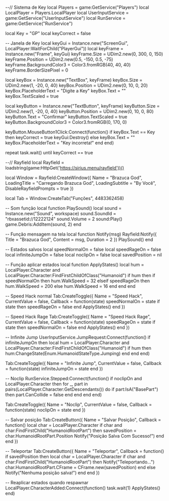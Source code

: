 --// Sistema de Key
local Players = game:GetService("Players")
local LocalPlayer = Players.LocalPlayer
local UserInputService = game:GetService("UserInputService")
local RunService = game:GetService("RunService")

local Key = "GP"
local keyCorrect = false

-- Janela de Key
local keyGui = Instance.new("ScreenGui", LocalPlayer:WaitForChild("PlayerGui"))
local keyFrame = Instance.new("Frame", keyGui)
keyFrame.Size = UDim2.new(0, 300, 0, 150)
keyFrame.Position = UDim2.new(0.5, -150, 0.5, -75)
keyFrame.BackgroundColor3 = Color3.fromRGB(40, 40, 40)
keyFrame.BorderSizePixel = 0

local keyBox = Instance.new("TextBox", keyFrame)
keyBox.Size = UDim2.new(1, -20, 0, 40)
keyBox.Position = UDim2.new(0, 10, 0, 20)
keyBox.PlaceholderText = "Digite a Key"
keyBox.Text = ""
keyBox.TextScaled = true

local keyButton = Instance.new("TextButton", keyFrame)
keyButton.Size = UDim2.new(1, -20, 0, 40)
keyButton.Position = UDim2.new(0, 10, 0, 80)
keyButton.Text = "Confirmar"
keyButton.TextScaled = true
keyButton.BackgroundColor3 = Color3.fromRGB(0, 170, 0)

keyButton.MouseButton1Click:Connect(function()
    if keyBox.Text == Key then
        keyCorrect = true
        keyGui:Destroy()
    else
        keyBox.Text = ""
        keyBox.PlaceholderText = "Key incorreta!"
    end
end)

repeat task.wait() until keyCorrect == true

--// Rayfield
local Rayfield = loadstring(game:HttpGet('https://sirius.menu/rayfield'))()

local Window = Rayfield:CreateWindow({
    Name = "Brazuca God",
    LoadingTitle = "Carregando Brazuca God",
    LoadingSubtitle = "By Você",
    DisableRayfieldPrompts = true
})

local Tab = Window:CreateTab("Funções", 4483362458)

-- Som função
local function PlaySound()
    local sound = Instance.new("Sound", workspace)
    sound.SoundId = "rbxassetid://12222124"
    sound.Volume = 2
    sound:Play()
    game.Debris:AddItem(sound, 2)
end

-- Função mensagem na tela
local function Notify(msg)
    Rayfield:Notify({
        Title = "Brazuca God",
        Content = msg,
        Duration = 2
    })
    PlaySound()
end

-- Estados salvos
local speedNormalOn = false
local speedRageOn = false
local infiniteJumpOn = false
local noclipOn = false
local savedPosition = nil

-- Função aplicar estados
local function ApplyStates()
    local hum = LocalPlayer.Character and LocalPlayer.Character:FindFirstChildOfClass("Humanoid")
    if hum then
        if speedNormalOn then
            hum.WalkSpeed = 32
        elseif speedRageOn then
            hum.WalkSpeed = 200
        else
            hum.WalkSpeed = 16
        end
    end
end

-- Speed Hack normal
Tab:CreateToggle({
    Name = "Speed Hack",
    CurrentValue = false,
    Callback = function(state)
        speedNormalOn = state
        if state then speedRageOn = false end
        ApplyStates()
    end
})

-- Speed Hack Rage
Tab:CreateToggle({
    Name = "Speed Hack Rage",
    CurrentValue = false,
    Callback = function(state)
        speedRageOn = state
        if state then speedNormalOn = false end
        ApplyStates()
    end
})

-- Infinite Jump
UserInputService.JumpRequest:Connect(function()
    if infiniteJumpOn then
        local hum = LocalPlayer.Character and LocalPlayer.Character:FindFirstChildOfClass("Humanoid")
        if hum then
            hum:ChangeState(Enum.HumanoidStateType.Jumping)
        end
    end
end)

Tab:CreateToggle({
    Name = "Infinite Jump",
    CurrentValue = false,
    Callback = function(state)
        infiniteJumpOn = state
    end
})

-- Noclip
RunService.Stepped:Connect(function()
    if noclipOn and LocalPlayer.Character then
        for _, part in pairs(LocalPlayer.Character:GetDescendants()) do
            if part:IsA("BasePart") then
                part.CanCollide = false
            end
        end
    end
end)

Tab:CreateToggle({
    Name = "Noclip",
    CurrentValue = false,
    Callback = function(state)
        noclipOn = state
    end
})

-- Salvar posição
Tab:CreateButton({
    Name = "Salvar Posição",
    Callback = function()
        local char = LocalPlayer.Character
        if char and char:FindFirstChild("HumanoidRootPart") then
            savedPosition = char.HumanoidRootPart.Position
            Notify("Posição Salva Com Sucesso!")
        end
    end
})

-- Teleportar
Tab:CreateButton({
    Name = "Teleportar",
    Callback = function()
        if savedPosition then
            local char = LocalPlayer.Character
            if char and char:FindFirstChild("HumanoidRootPart") then
                Notify("Teleportando...")
                char.HumanoidRootPart.CFrame = CFrame.new(savedPosition)
            end
        else
            Notify("Nenhuma posição salva!")
        end
    end
})

-- Reaplicar estados quando respawnar
LocalPlayer.CharacterAdded:Connect(function()
    task.wait(1)
    ApplyStates()
end)